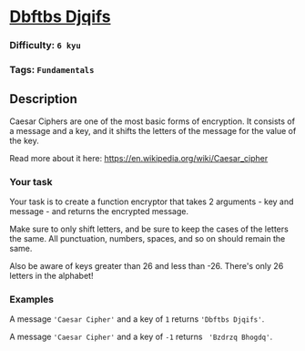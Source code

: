 # [Dbftbs Djqifs](https://www.codewars.com/kata/546937989c0b6ab3c5000183)

### Difficulty: `6 kyu`

### Tags: `Fundamentals`

## Description

Caesar Ciphers are one of the most basic forms of encryption. It consists of a message and a key, and it shifts the letters of the message for the value of the key.

Read more about it here: https://en.wikipedia.org/wiki/Caesar_cipher

### Your task
Your task is to create a function encryptor that takes 2 arguments - key and message - and returns the encrypted message.

Make sure to only shift letters, and be sure to keep the cases of the letters the same. All punctuation, numbers, spaces, and so on should remain the same.

Also be aware of keys greater than 26 and less than -26. There's only 26 letters in the alphabet!

### Examples
A message `'Caesar Cipher'` and a key of `1` returns `'Dbftbs Djqifs'`.

A message `'Caesar Cipher'` and a key of `-1` returns ` 'Bzdrzq Bhogdq'`.

